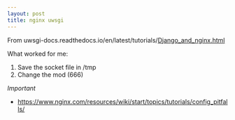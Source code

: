 ```yaml
---
layout: post
title: nginx uwsgi
---
```


From uwsgi-docs.readthedocs.io/en/latest/tutorials/[Django_and_nginx.html](http://uwsgi-docs.readthedocs.io/en/latest/tutorials/Django_and_nginx.html)

What worked for me: 

   1. Save the socket file in /tmp 
   2. Change the mod (666) 

*Important*

- https://www.nginx.com/resources/wiki/start/topics/tutorials/config_pitfalls/
